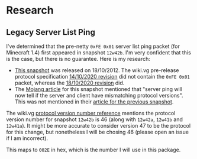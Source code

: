 # Research

## Legacy Server List Ping

I've determined that the pre-netty `0xFE 0x01` server list ping packet (for Minecraft 1.4) first appeared in snapshot `12w42b`. I'm very confident that this is the case, but there is no guarantee. Here is my research:

 - [This snapshot](https://minecraft.gamepedia.com/Java_Edition_12w42b) was released on 18/10/2012. The wiki.vg pre-release protocol specification [14/10/2020 revision](https://wiki.vg/index.php?title=Pre-release_protocol&oldid=2908) did not contain the `0xFE 0x01` packet, whereas the [18/10/2020 revision](https://wiki.vg/index.php?title=Pre-release_protocol&oldid=2909) did.
 - The [Mojang article](https://web.archive.org/web/20161220125143/http://www.mojang.com/2012/10/minecraft-snapshot-12w42b-preprerelease/) for this snapshot mentioned that "server ping will now tell if the server and client have mismatching protocol versions". This was not mentioned in their [article for the previous snapshot](https://web.archive.org/web/20181203152033/https://www.mojang.com/2012/10/minecraft-snapshot-12w42a/).

The wiki.vg [protocol version number reference](https://wiki.vg/Protocol_version_numbers#Versions_after_the_Netty_rewrite) mentions the protocol version number for snapshot `12w42b` is 46 (along with `12w42a`, `12w41b` and `12w41a`). It might be more accurate to consider version 47 to be the protocol for this change, but nonetheless I will be chosing 46 (please open an issue if I am incorrect).

This maps to `002E` in hex, which is the number I will use in this package.